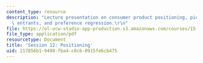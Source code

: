 ```yaml
---
content_type: resource
description: "Lecture presentation on consumer product positioning, pioneers, late\
  \ entrants, and preference regression.\r\n"
file: https://ol-ocw-studio-app-production.s3.amazonaws.com/courses/15-835-entrepreneurial-marketing-spring-2002/217856b19498fba4c0c60915fe6cb475_session12.pdf
file_type: application/pdf
resourcetype: Document
title: 'Session 12: Positioning'
uid: 217856b1-9498-fba4-c0c6-0915fe6cb475
---
```


